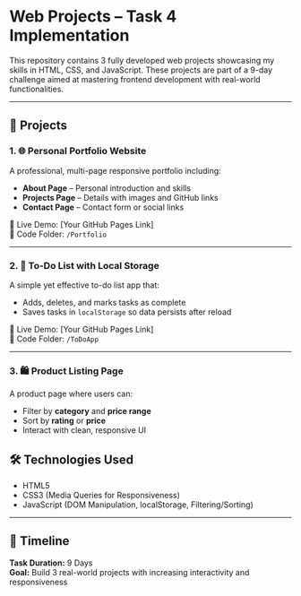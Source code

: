 #  Web Projects – Task 4 Implementation

This repository contains 3 fully developed web projects showcasing my skills in HTML, CSS, and JavaScript. These projects are part of a 9-day challenge aimed at mastering frontend development with real-world functionalities.

---

## 🚀 Projects

### 1. 🌐 Personal Portfolio Website
A professional, multi-page responsive portfolio including:
- **About Page** – Personal introduction and skills
- **Projects Page** – Details with images and GitHub links
- **Contact Page** – Contact form or social links

🔗 Live Demo: [Your GitHub Pages Link]  
📁 Code Folder: `/Portfolio`

---

### 2. 📝 To-Do List with Local Storage
A simple yet effective to-do list app that:
- Adds, deletes, and marks tasks as complete
- Saves tasks in `localStorage` so data persists after reload

🔗 Live Demo: [Your GitHub Pages Link]  
📁 Code Folder: `/ToDoApp`

---

### 3. 🛍️ Product Listing Page
A product page where users can:
- Filter by **category** and **price range**
- Sort by **rating** or **price**
- Interact with clean, responsive UI

## 🛠️ Technologies Used
- HTML5  
- CSS3 (Media Queries for Responsiveness)  
- JavaScript (DOM Manipulation, localStorage, Filtering/Sorting)

---

## 📅 Timeline
**Task Duration:** 9 Days  
**Goal:** Build 3 real-world projects with increasing interactivity and responsiveness

